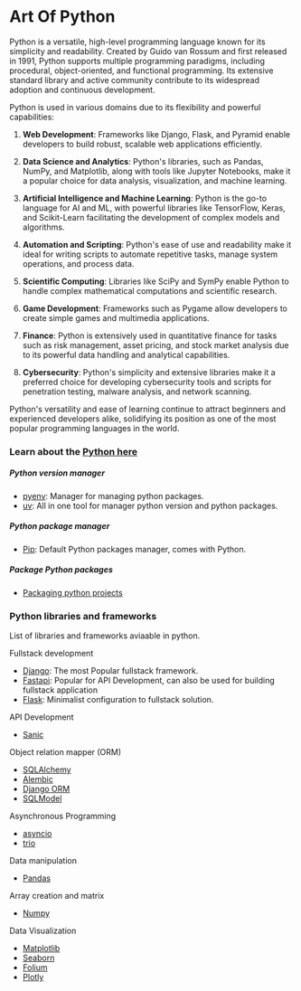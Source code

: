 # Art Of Python

Python is a versatile, high-level programming language known for its simplicity and readability. Created by Guido van Rossum and first released in 1991, Python supports multiple programming paradigms, including procedural, object-oriented, and functional programming. Its extensive standard library and active community contribute to its widespread adoption and continuous development.

Python is used in various domains due to its flexibility and powerful capabilities:

1. **Web Development**: Frameworks like Django, Flask, and Pyramid enable developers to build robust, scalable web applications efficiently.

2. **Data Science and Analytics**: Python's libraries, such as Pandas, NumPy, and Matplotlib, along with tools like Jupyter Notebooks, make it a popular choice for data analysis, visualization, and machine learning.

3. **Artificial Intelligence and Machine Learning**: Python is the go-to language for AI and ML, with powerful libraries like TensorFlow, Keras, and Scikit-Learn facilitating the development of complex models and algorithms.

4. **Automation and Scripting**: Python's ease of use and readability make it ideal for writing scripts to automate repetitive tasks, manage system operations, and process data.

5. **Scientific Computing**: Libraries like SciPy and SymPy enable Python to handle complex mathematical computations and scientific research.

6. **Game Development**: Frameworks such as Pygame allow developers to create simple games and multimedia applications.

7. **Finance**: Python is extensively used in quantitative finance for tasks such as risk management, asset pricing, and stock market analysis due to its powerful data handling and analytical capabilities.

8. **Cybersecurity**: Python's simplicity and extensive libraries make it a preferred choice for developing cybersecurity tools and scripts for penetration testing, malware analysis, and network scanning.

Python's versatility and ease of learning continue to attract beginners and experienced developers alike, solidifying its position as one of the most popular programming languages in the world.





### Learn about the [Python here](docs/ArtOfPython/README.md) 


##### Python version manager

- [pyenv](https://github.com/pyenv/pyenv): Manager for managing python packages.
- [uv](https://docs.astral.sh/uv/): All in one tool for manager python version and python packages.

##### Python package manager

- [Pip](https://docs.python.org/3/installing/index.html#work-with-multiple-versions-of-python-installed-in-parallel): Default Python packages manager, comes with Python.


##### Package Python packages
    
- [Packaging python projects](https://packaging.python.org/en/latest/tutorials/packaging-projects/)

### Python libraries and frameworks

List of libraries and frameworks aviaable in python.

Fullstack development

- [Django](https://www.djangoproject.com/): The most Popular fullstack framework.
- [Fastapi](https://fastapi.tiangolo.com/): Popular for API Development, can also be used for building fullstack application
- [Flask](https://flask.palletsprojects.com/en/3.0.x/): Minimalist configuration to fullstack solution.

API Development 

- [Sanic](https://sanic.dev/en/)


Object relation mapper (ORM)

- [SQLAlchemy](https://www.sqlalchemy.org/)
- [Alembic](https://alembic.sqlalchemy.org/en/latest/)
- [Django ORM](https://)
- [SQLModel](https://sqlmodel.tiangolo.com/)


Asynchronous Programming

- [asyncio](https://)
- [trio](https://)


Data manipulation

- [Pandas](https://pandas.pydata.org/pandas-docs/stable/index.html)

Array creation and matrix

- [Numpy](https://numpy.org/)

Data Visualization

- [Matplotlib](https://matplotlib.org/)
- [Seaborn](https://seaborn.pydata.org/)
- [Folium](https://)
- [Plotly](https://)
